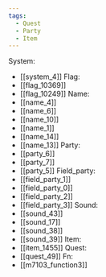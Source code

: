 ```yaml
---
tags:
  - Quest
  - Party
  - Item
---
```

System:
- [[system_4]]
Flag:
- [[flag_10369]]
- [[flag_10249]]
Name:
- [[name_4]]
- [[name_6]]
- [[name_10]]
- [[name_1]]
- [[name_14]]
- [[name_13]]
Party:
- [[party_6]]
- [[party_7]]
- [[party_5]]
Field_party:
- [[field_party_1]]
- [[field_party_0]]
- [[field_party_2]]
- [[field_party_3]]
Sound:
- [[sound_43]]
- [[sound_17]]
- [[sound_38]]
- [[sound_39]]
Item:
- [[item_1455]]
Quest:
- [[quest_49]]
Fn:
- [[m7103_function3]]
